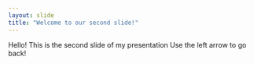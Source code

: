 ```yaml
---
layout: slide
title: "Welcome to our second slide!"
---
```

Hello!
This is the second slide of my presentation
Use the left arrow to go back!
